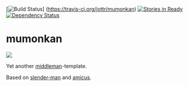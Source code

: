 [![Build Status](https://travis-ci.org/jottr/mumonkan.svg?branch=develop)] (https://travis-ci.org/jottr/mumonkan) [![Stories in Ready](https://badge.waffle.io/jottr/mumonkan.png?label=ready&title=Ready)](http://waffle.io/jottr/mumonkan) [![Dependency Status](https://gemnasium.com/jottr/mumonkan.svg)](https://gemnasium.com/jottr/mumonkan)

# mumonkan

![](https://upload.wikimedia.org/wikipedia/commons/thumb/e/e7/Torii.svg/200px-Torii.svg.png)


Yet another [middleman](http://middlemanapp.com)-template.

Based on [slender-man](https://github.com/PaBLoX-CL/slender-man) and [amicus](https://github.com/nathos/amicus).

